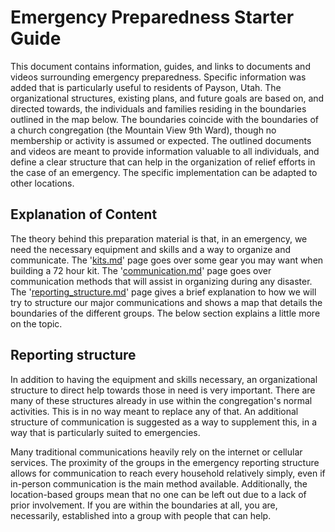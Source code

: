 # Emergency Preparedness Starter Guide
This document contains information, guides, and links to documents and videos surrounding emergency preparedness. Specific information was added that is particularly useful to residents of Payson, Utah. The organizational structures, existing plans, and future goals are based on, and directed towards, the individuals and families residing in the boundaries outlined in the map below. The boundaries coincide with the boundaries of a church congregation (the Mountain View 9th Ward), though no membership or activity is assumed or expected. The outlined documents and videos are meant to provide information valuable to all individuals, and define a clear structure that can help in the organization of relief efforts in the case of an emergency. The specific implementation can be adapted to other locations.

## Explanation of Content
The theory behind this preparation material is that, in an emergency, we need the necessary equipment and skills and a way to organize and communicate. The '[kits.md](./kits.md)' page goes over some gear you may want when building a 72 hour kit. The '[communication.md](./communication.md)' page goes over communication methods that will assist in organizing during any disaster. The '[reporting_structure.md](/reporting_structure.md)' page gives a brief explanation to how we will try to structure our major communications and shows a map that details the boundaries of the different groups. The below section explains a little more on the topic.

## Reporting structure
In addition to having the equipment and skills necessary, an organizational structure to direct help towards those in need is very important. There are many of these structures already in use within the congregation's normal activities. This is in no way meant to replace any of that. An additional structure of communication is suggested as a way to supplement this, in a way that is particularly suited to emergencies.

Many traditional communications heavily rely on the internet or cellular services. The proximity of the groups in the emergency reporting structure allows for communication to reach every household relatively simply, even if in-person communication is the main method available. Additionally, the location-based groups mean that no one can be left out due to a lack of  prior involvement. If you are within the boundaries at all, you are, necessarily, established into a group with people that can help.
